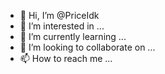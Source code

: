 - 👋 Hi, I’m @PriceIdk
- 👀 I’m interested in ...
- 🌱 I’m currently learning ...
- 💞️ I’m looking to collaborate on ...
- 📫 How to reach me ...

<!---
PriceIdk/PriceIdk is a ✨ special ✨ repository because its `README.md` (this file) appears on your GitHub profile.
You can click the Preview link to take a look at your changes.
--->
